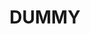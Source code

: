 ---
title: DUMMY
keywords: duummy.Dummy, Dummy text
last_updated: 
tags: 
summary: "dummy"
sidebar: mydoc_sidebar
permalink: mydoc_database_questions.html
folder: mydoc
---